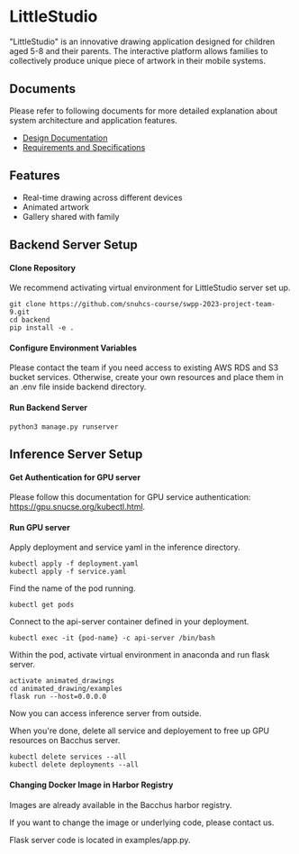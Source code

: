 # LittleStudio 

"LittleStudio" is an innovative drawing application designed for children aged 5-8 and their parents. The interactive platform allows families to collectively produce unique piece of artwork in their mobile systems.

## Documents 

Please refer to following documents for more detailed explanation about system architecture and application features. 

- [Design Documentation](../../wiki/Design-Documentation)
- [Requirements and Specifications](../../wiki/Requirements-and-Specifications)

## Features

- Real-time drawing across different devices
- Animated artwork
- Gallery shared with family

## Backend Server Setup

#### Clone Repository 

We recommend activating virtual environment for LittleStudio server set up.

```
git clone https://github.com/snuhcs-course/swpp-2023-project-team-9.git
cd backend 
pip install -e .
```

#### Configure Environment Variables 

Please contact the team if you need access to existing AWS RDS and S3 bucket services. Otherwise, create your own resources and place them in an .env file inside backend directory.

#### Run Backend Server

```
python3 manage.py runserver
```

## Inference Server Setup 

#### Get Authentication for GPU server

Please follow this documentation for GPU service authentication: https://gpu.snucse.org/kubectl.html.

#### Run GPU server

Apply deployment and service yaml in the inference directory. 

```
kubectl apply -f deployment.yaml
kubectl apply -f service.yaml
```

Find the name of the pod running. 

```
kubectl get pods
```

Connect to the api-server container defined in your deployment. 

```
kubectl exec -it {pod-name} -c api-server /bin/bash
```

Within the pod, activate virtual environment in anaconda and run flask server.

```
activate animated_drawings
cd animated_drawing/examples
flask run --host=0.0.0.0
```

Now you can access inference server from outside. 

When you're done, delete all service and deployement to free up GPU resources on Bacchus server.

```
kubectl delete services --all
kubectl delete deployments --all
```

#### Changing Docker Image in Harbor Registry 
Images are already available in the Bacchus harbor registry.

If you want to change the image or underlying code, please contact us.

Flask server code is located in examples/app.py.



